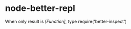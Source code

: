 node-better-repl
================

When only result is *[Function]*, type require('better-inspect')

